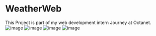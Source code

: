 # WeatherWeb
This Project is part of my web development intern Journey at Octanet.
![image](https://github.com/IamJayPrakash/WeatherWeb/assets/97893456/d67b09de-d36f-44b0-8ec1-25e6d411097f)
![image](https://github.com/IamJayPrakash/WeatherWeb/assets/97893456/118b3b2b-111b-4649-b112-f8ac20b73309)
![image](https://github.com/IamJayPrakash/WeatherWeb/assets/97893456/97b60c19-1458-46f8-9d76-1b35a37d7c93)
![image](https://github.com/IamJayPrakash/WeatherWeb/assets/97893456/805bf2ad-87a1-4cf7-860f-bab169948a43)
